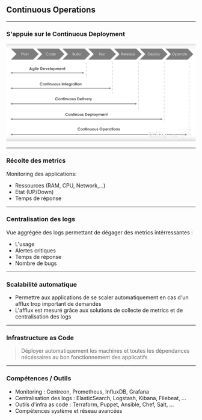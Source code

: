 ## Continuous Operations

----

### S'appuie sur le Continuous Deployment
<img src="images/wf-coperations.png" style="background:none; border:none; box-shadow:none;"/>

----

### Récolte des metrics

Monitoring des applications:
* Ressources (RAM, CPU, Network,...)
* Etat (UP/Down)
* Temps de réponse

----

### Centralisation des logs

Vue aggrégée des logs permettant de dégager des metrics intérressantes :
* L'usage
* Alertes critiques
* Temps de réponse
* Nombre de bugs

----

### Scalabilité automatique

* Permettre aux applications de se scaler automatiquement en cas d'un afflux trop important de demandes
* L'afflux est mesuré grâce aux solutions de collecte de metrics et de centralisation des logs

----

### Infrastructure as Code

> Déployer automatiquement les machines et toutes les dépendances nécéssaires au bon fonctionnement des applicatifs

----

### Compétences / Outils

* Monitoring : Centreon, Prometheus, InfluxDB, Grafana
* Centralisation des logs : ElasticSearch, Logstash, Kibana, Filebeat, ...
* Outils d'infra as code : Terraform, Puppet, Ansible, Chef, Salt, ...
* Compétences système et réseau avancées
